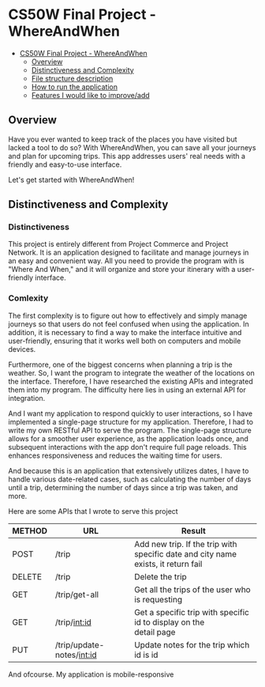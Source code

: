 # CS50W Final Project - WhereAndWhen

- [CS50W Final Project - WhereAndWhen](#cs50w-final-project---WhereAndWhen)
  - [Overview](#overview)
  - [Distinctiveness and Complexity](#distinctiveness-and-complexity)
  - [File structure description](#files-structure-description)
  - [How to run the application](#how-to-run-the-application)
  - [Features I would like to improve/add](#todo-list)

## Overview
Have you ever wanted to keep track of the places you have visited but lacked a tool to do so? With WhereAndWhen, you can save all your journeys and plan for upcoming trips. This app addresses users' real needs with a friendly and easy-to-use interface.

Let's get started with WhereAndWhen!

## Distinctiveness and Complexity
### Distinctiveness
This project is entirely different from Project Commerce and Project Network. It is an application designed to facilitate and manage journeys in an easy and convenient way. All you need to provide the program with is "Where And When," and it will organize and store your itinerary with a user-friendly interface.
### Comlexity
The first complexity is to figure out how to effectively and simply manage journeys so that users do not feel confused when using the application. In addition, it is necessary to find a way to make the interface intuitive and user-friendly, ensuring that it works well both on computers and mobile devices.

Furthermore, one of the biggest concerns when planning a trip is the weather. So, I want the program to integrate the weather of the locations on the interface. Therefore, I have researched the existing APIs and integrated them into my program. The difficulty here lies in using an external API for integration.

And I want my application to respond quickly to user interactions, so I have implemented a single-page structure for my application. Therefore, I had to write my own RESTful API to serve the program. The single-page structure allows for a smoother user experience, as the application loads once, and subsequent interactions with the app don't require full page reloads. This enhances responsiveness and reduces the waiting time for users.

And because this is an application that extensively utilizes dates, I have to handle various date-related cases, such as calculating the number of days until a trip, determining the number of days since a trip was taken, and more.

Here are some APIs that I wrote to serve this project

| METHOD | URL                          | Result                                                  | 
| ------ | ---------------------------- | ------------------------------------------------------- |
| POST   | /trip                        | Add new trip. If the trip with <br/> specific date and city name exists, it return fail| 
| DELETE | /trip                        | Delete the trip                                         | 
| GET    | /trip/get-all                | Get all the trips of the user who is requesting         | 
| GET    | /trip/<int:id>               | Get a specific trip with specific id to display on the </br> detail page| 
| PUT    | /trip/update-notes/<int:id>  | Update notes for the trip which id is id                | 

And ofcourse. My application is mobile-responsive


